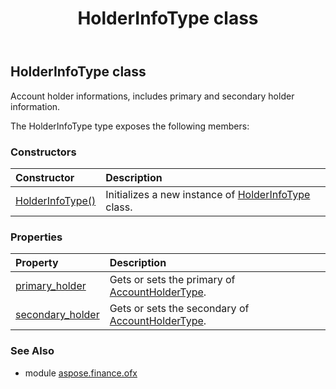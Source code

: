 ﻿---
title: HolderInfoType class
second_title: Aspose.Finance for Python via .NET API References
description: 
type: docs
weight: 390
url: /python-net/aspose.finance.ofx/holderinfotype/
is_root: false
---

## HolderInfoType class

Account holder informations, includes primary and secondary holder information.



The HolderInfoType type exposes the following members:

### Constructors
| Constructor | Description |
| :- | :- |
| [HolderInfoType()](/finance/python-net/aspose.finance.ofx/holderinfotype/__init__/#) | Initializes a new instance of [HolderInfoType](/finance/python-net/aspose.finance.ofx/holderinfotype) class. |


### Properties
| Property | Description |
| :- | :- |
| [primary_holder](/finance/python-net/aspose.finance.ofx/holderinfotype/primary_holder) | Gets or sets the primary of [AccountHolderType](/finance/python-net/aspose.finance.ofx/accountholdertype). |
| [secondary_holder](/finance/python-net/aspose.finance.ofx/holderinfotype/secondary_holder) | Gets or sets the secondary of [AccountHolderType](/finance/python-net/aspose.finance.ofx/accountholdertype). |


### See Also

* module [aspose.finance.ofx](../)
